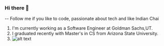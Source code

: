 ### Hi there 👋

-- Follow me if you like to code, passionate about tech and like Indian Chai 

1. I'm currently working as a Software Engineer at Goldman Sachs,UT.
2. I graduated recently with Master's in CS from Arizona State University.
3. ![alt text](image.jpg)


<!--
**Brahanyaa98/Brahanyaa98** is a ✨ _special_ ✨ repository because its `README.md` (this file) appears on your GitHub profile.

Here are some ideas to get you started:

- 🔭 I’m currently working on  Machine Learning and Full Stack development Projects...
- 🌱 I’m currently learning Node.JS, JAVA & Software Defined Networking
- 👯 I’m looking to collaborate on ...
- 🤔 I’m looking for help with ...
- 💬 Ask me about ...
- 📫 How to reach me: ...
- 😄 Pronouns: ...
- ⚡ Fun fact: ...
-->
